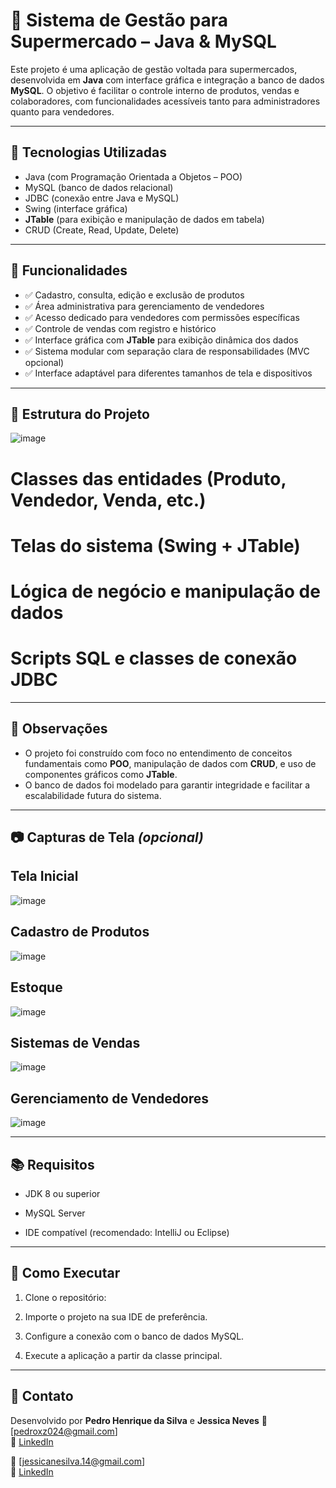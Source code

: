 # 🛒 Sistema de Gestão para Supermercado – Java & MySQL

Este projeto é uma aplicação de gestão voltada para supermercados, desenvolvida em **Java** com interface gráfica e integração a banco de dados **MySQL**. O objetivo é facilitar o controle interno de produtos, vendas e colaboradores, com funcionalidades acessíveis tanto para administradores quanto para vendedores.

---

## 🔧 Tecnologias Utilizadas

- Java (com Programação Orientada a Objetos – POO)
- MySQL (banco de dados relacional)
- JDBC (conexão entre Java e MySQL)
- Swing (interface gráfica)
- **JTable** (para exibição e manipulação de dados em tabela)
- CRUD (Create, Read, Update, Delete)

---

## 🎯 Funcionalidades

- ✅ Cadastro, consulta, edição e exclusão de produtos
- ✅ Área administrativa para gerenciamento de vendedores
- ✅ Acesso dedicado para vendedores com permissões específicas
- ✅ Controle de vendas com registro e histórico
- ✅ Interface gráfica com **JTable** para exibição dinâmica dos dados
- ✅ Sistema modular com separação clara de responsabilidades (MVC opcional)
- ✅ Interface adaptável para diferentes tamanhos de tela e dispositivos

---

## 🧩 Estrutura do Projeto

![image](https://github.com/user-attachments/assets/7dcc3b9a-2248-4e4c-b5f8-887721650d84)


# Classes das entidades (Produto, Vendedor, Venda, etc.)
# Telas do sistema (Swing + JTable)
# Lógica de negócio e manipulação de dados
# Scripts SQL e classes de conexão JDBC

---

## 📌 Observações

- O projeto foi construído com foco no entendimento de conceitos fundamentais como **POO**, manipulação de dados com **CRUD**, e uso de componentes gráficos como **JTable**.
- O banco de dados foi modelado para garantir integridade e facilitar a escalabilidade futura do sistema.

---

## 📷 Capturas de Tela *(opcional)*

## Tela Inicial
![image](https://github.com/user-attachments/assets/9a0da662-381b-4b78-95f6-b56c465db146)

## Cadastro de Produtos
![image](https://github.com/user-attachments/assets/1b4a15f5-8bfa-47e2-bd4b-f760c954ee18)

## Estoque
![image](https://github.com/user-attachments/assets/2ef5b581-4828-4688-b41c-f071fad21ea5)

## Sistemas de Vendas
![image](https://github.com/user-attachments/assets/149c5ad2-17b5-4c65-8310-24ffc0e92640)

## Gerenciamento de Vendedores
![image](https://github.com/user-attachments/assets/af3a3de4-40b3-4e01-8750-abb1481f1b68)



---

## 📚 Requisitos

- JDK 8 ou superior
- MySQL Server


- IDE compatível (recomendado: IntelliJ ou Eclipse)

---

## 🚀 Como Executar

1. Clone o repositório:

2. Importe o projeto na sua IDE de preferência.

3. Configure a conexão com o banco de dados MySQL.

4. Execute a aplicação a partir da classe principal.

---

## 🤝 Contato

Desenvolvido por **Pedro Henrique da Silva**  e **Jessica Neves**
📧 [pedroxz024@gmail.com]  
🔗 [LinkedIn](https://www.linkedin.com/in/pedro-henrique-da-silva-4a18852a7/) 

📧 [jessicanesilva.14@gmail.com]  
🔗 [LinkedIn](https://www.linkedin.com/in/jessica-neves-silva-0a8071287/) 



